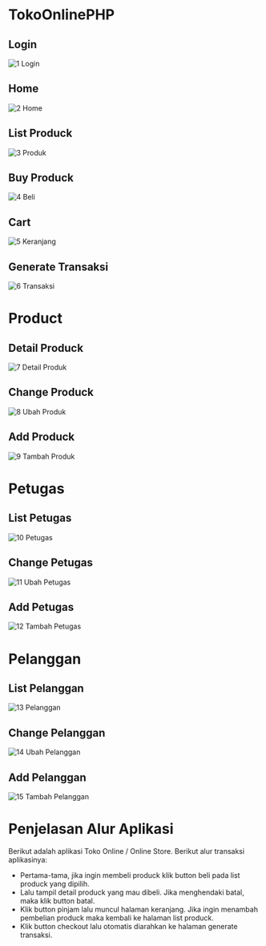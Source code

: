 # TokoOnlinePHP
## Login
![1  Login](https://user-images.githubusercontent.com/68727623/169642022-c66cc4b2-94f8-4848-94c7-34d97b9124ab.png)
## Home
![2  Home](https://user-images.githubusercontent.com/68727623/169642024-78cd3e24-21c9-43a1-ae44-700c97de4d20.png)
## List Produck
![3  Produk](https://user-images.githubusercontent.com/68727623/169642025-ebde1b22-e1da-4702-ba0d-82f432b99676.png)
## Buy Produck
![4  Beli](https://user-images.githubusercontent.com/68727623/169642028-bdb8705b-93d7-49bc-a470-93cbacb80fd0.png)
## Cart
![5  Keranjang](https://user-images.githubusercontent.com/68727623/169642030-85e0e4d5-fb2c-43a3-965c-794f00f312de.png)
## Generate Transaksi
![6  Transaksi](https://user-images.githubusercontent.com/68727623/169642031-db67190f-805d-4e35-9e07-f6dd875a1a9d.png)

# Product
## Detail Produck
![7  Detail Produk](https://user-images.githubusercontent.com/68727623/169642032-ee27cff2-4eb5-483d-b35b-7b52edd447ac.png)
## Change Produck
![8  Ubah Produk](https://user-images.githubusercontent.com/68727623/169642034-c7e070a7-c08c-4d35-a966-cace69f8da59.png)
## Add Produck
![9  Tambah Produk](https://user-images.githubusercontent.com/68727623/169642035-0344045c-7032-4cf8-afc2-45b9565f0b4a.png)

# Petugas
## List Petugas
![10  Petugas](https://user-images.githubusercontent.com/68727623/169642037-6cedbd34-94ce-4d17-9875-b40cfb6a690f.png)
## Change Petugas
![11  Ubah Petugas](https://user-images.githubusercontent.com/68727623/169642038-a42ad99f-163c-4d3b-9ceb-6e5744e97ca0.png)
## Add Petugas
![12  Tambah Petugas](https://user-images.githubusercontent.com/68727623/169642040-76b0c2c7-6019-4572-b19b-5bb12b5e2214.png)

# Pelanggan
## List Pelanggan
![13  Pelanggan](https://user-images.githubusercontent.com/68727623/169642041-3a768ef1-75bf-4df1-90e4-5a04e08978f3.png)
## Change Pelanggan
![14  Ubah Pelanggan](https://user-images.githubusercontent.com/68727623/169642043-02531a36-42b9-41e5-834f-05d035c0aef1.png)
## Add Pelanggan
![15  Tambah Pelanggan](https://user-images.githubusercontent.com/68727623/169642015-6de4fdf1-81da-4148-9511-77a66e95f62e.png)

# Penjelasan Alur Aplikasi
Berikut adalah aplikasi Toko Online / Online Store. Berikut alur transaksi aplikasinya:
- Pertama-tama, jika ingin membeli produck klik button beli pada list produck yang dipilih.
- Lalu tampil detail produck yang mau dibeli. Jika menghendaki batal, maka klik button batal.
- Klik button pinjam lalu muncul halaman keranjang. Jika ingin menambah pembelian produck maka kembali ke halaman list produck.
- Klik button checkout lalu otomatis diarahkan ke halaman generate transaksi.
